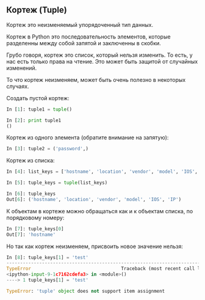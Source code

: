 ## Кортеж (Tuple)
Кортеж это неизменяемый упорядоченный тип данных.

Кортеж в Python это последовательность элементов, которые разделенны между собой запятой и заключенны в скобки.

Грубо говоря, кортеж это список, который нельзя изменить. То есть, у нас есть только права на чтение. Это может быть защитой от случайных изменений.

То что кортеж неизменяем, может быть очень полезно в некоторых случаях.

Создать пустой кортеж:
```python
In [1]: tuple1 = tuple()

In [2]: print tuple1
()
```

Кортеж из одного элемента (обратите внимание на запятую):
```python
In [3]: tuple2 = ('password',)
```

Кортеж из списка:
```python
In [4]: list_keys = ['hostname', 'location', 'vendor', 'model', 'IOS', 'IP']

In [5]: tuple_keys = tuple(list_keys)

In [6]: tuple_keys
Out[6]: ('hostname', 'location', 'vendor', 'model', 'IOS', 'IP')
```

К объектам в кортеже можно обращаться как и к объектам списка, по порядковому номеру:
```python
In [7]: tuple_keys[0]
Out[7]: 'hostname'
```

Но так как кортеж неизменяем, присвоить новое значение нельзя:
```python
In [8]: tuple_keys[1] = 'test'
---------------------------------------------------------------------------
TypeError                                 Traceback (most recent call last)
<ipython-input-9-1c7162cdefa3> in <module>()
----> 1 tuple_keys[1] = 'test'

TypeError: 'tuple' object does not support item assignment
```
